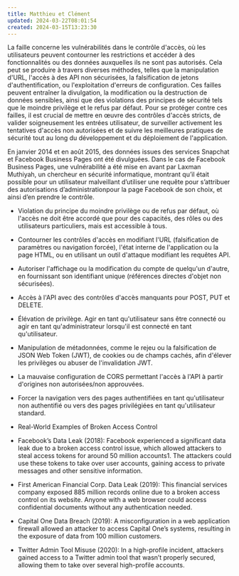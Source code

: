 ```yaml
---
title: Matthieu et Clément
updated: 2024-03-22T08:01:54
created: 2024-03-15T13:23:30
---
```


La faille concerne les vulnérabilités dans le contrôle d'accès, où les utilisateurs peuvent contourner les restrictions et accéder à des fonctionnalités ou des données auxquelles ils ne sont pas autorisés. Cela peut se produire à travers diverses méthodes, telles que la manipulation d'URL, l'accès à des API non sécurisées, la falsification de jetons d'authentification, ou l'exploitation d'erreurs de configuration. Ces failles peuvent entraîner la divulgation, la modification ou la destruction de données sensibles, ainsi que des violations des principes de sécurité tels que le moindre privilège et le refus par défaut. Pour se protéger contre ces failles, il est crucial de mettre en œuvre des contrôles d'accès stricts, de valider soigneusement les entrées utilisateur, de surveiller activement les tentatives d'accès non autorisées et de suivre les meilleures pratiques de sécurité tout au long du développement et du déploiement de l'application.

En janvier 2014 et en août 2015, des données issues des services Snapchat et Facebook Business Pages ont été divulguées. Dans le cas de Facebook Business Pages, une vulnérabilité a été mise en avant par Laxman Muthiyah, un chercheur en sécurité informatique, montrant qu’il était possible pour un utilisateur malveillant d’utiliser une requête pour s’attribuer des autorisations d’administrationpour la page Facebook de son choix, et ainsi d’en prendre le contrôle.

- Violation du principe du moindre privilège ou de refus par défaut, où l'accès ne doit être accordé que pour des capacités, des rôles ou des utilisateurs particuliers, mais est accessible à tous.
- Contourner les contrôles d'accès en modifiant l'URL (falsification de paramètres ou navigation forcée), l'état interne de l'application ou la page HTML, ou en utilisant un outil d'attaque modifiant les requêtes API.
- Autoriser l'affichage ou la modification du compte de quelqu'un d'autre, en fournissant son identifiant unique (références directes d'objet non sécurisées).
- Accès à l'API avec des contrôles d'accès manquants pour POST, PUT et DELETE.
- Élévation de privilège. Agir en tant qu'utilisateur sans être connecté ou agir en tant qu'administrateur lorsqu'il est connecté en tant qu'utilisateur.
- Manipulation de métadonnées, comme le rejeu ou la falsification de JSON Web Token (JWT), de cookies ou de champs cachés, afin d'élever les privilèges ou abuser de l'invalidation JWT.
- La mauvaise configuration de CORS permettant l'accès à l'API à partir d'origines non autorisées/non approuvées.
- Forcer la navigation vers des pages authentifiées en tant qu'utilisateur non authentifié ou vers des pages privilégiées en tant qu'utilisateur standard.

- Real-World Examples of Broken Access Control

- Facebook’s Data Leak (2018): Facebook experienced a significant data leak due to a broken access control issue, which allowed attackers to steal access tokens for around 50 million accounts1. The attackers could use these tokens to take over user accounts, gaining access to private messages and other sensitive information.

- First American Financial Corp. Data Leak (2019): This financial services company exposed 885 million records online due to a broken access control on its website. Anyone with a web browser could access confidential documents without any authentication needed.
- Capital One Data Breach (2019): A misconfiguration in a web application firewall allowed an attacker to access Capital One’s systems, resulting in the exposure of data from 100 million customers.
- Twitter Admin Tool Misuse (2020): In a high-profile incident, attackers gained access to a Twitter admin tool that wasn’t properly secured, allowing them to take over several high-profile accounts.

